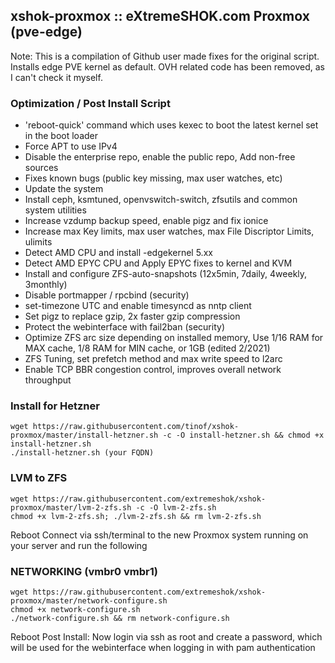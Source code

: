 ## xshok-proxmox :: eXtremeSHOK.com Proxmox (pve-edge)

Note: This is a compilation of Github user made fixes for the original script. Installs edge PVE kernel as default. OVH related code has been removed, as I can't check it myself.

### Optimization / Post Install Script

* 'reboot-quick' command which uses kexec to boot the latest kernel set in the boot loader
* Force APT to use IPv4
* Disable the enterprise repo, enable the public repo, Add non-free sources
* Fixes known bugs (public key missing, max user watches, etc)
* Update the system
* Install ceph, ksmtuned, openvswitch-switch, zfsutils and common system utilities
* Increase vzdump backup speed, enable pigz and fix ionice
* Increase max Key limits,  max user watches, max File Discriptor Limits, ulimits
* Detect AMD CPU and install -edgekernel 5.xx
* Detect AMD EPYC CPU and Apply EPYC fixes to kernel and KVM
* Install and configure ZFS-auto-snapshots (12x5min, 7daily, 4weekly, 3monthly)
* Disable portmapper / rpcbind (security)
* set-timezone UTC and enable timesyncd as nntp client
* Set pigz to replace gzip, 2x faster gzip compression
* Protect the webinterface with fail2ban (security)
* Optimize ZFS arc size depending on installed memory, Use 1/16 RAM for MAX cache, 1/8 RAM for MIN cache, or 1GB (edited 2/2021)
* ZFS Tuning, set prefetch method and max write speed to l2arc
* Enable TCP BBR congestion control, improves overall network throughput


### Install for Hetzner

```
wget https://raw.githubusercontent.com/tinof/xshok-proxmox/master/install-hetzner.sh -c -O install-hetzner.sh && chmod +x install-hetzner.sh
./install-hetzner.sh (your FQDN)
```


### LVM to ZFS

```
wget https://raw.githubusercontent.com/extremeshok/xshok-proxmox/master/lvm-2-zfs.sh -c -O lvm-2-zfs.sh
chmod +x lvm-2-zfs.sh; ./lvm-2-zfs.sh && rm lvm-2-zfs.sh
```
 
Reboot
Connect via ssh/terminal to the new Proxmox system running on your server and run the following

### NETWORKING (vmbr0 vmbr1)
```
wget https://raw.githubusercontent.com/extremeshok/xshok-proxmox/master/network-configure.sh
chmod +x network-configure.sh
./network-configure.sh && rm network-configure.sh
```
Reboot
Post Install: Now login via ssh as root and create a password, which will be used for the webinterface when logging in with pam authentication
